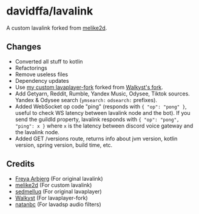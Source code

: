# davidffa/lavalink

A custom lavalink forked from [melike2d](https://github.com/melike2d/lavalink).

## Changes
- Converted all  stuff to kotlin
- Refactorings
- Remove useless files
- Dependency updates
- Use [my custom lavaplayer-fork](https://github.com/davidffa/lavaplayer-fork/tree/custom) forked
  from [Walkyst's fork](https://github.com/walkyst/lavaplayer-fork).
- Add Getyarn, Reddit, Rumble, Yandex Music, Odysee, Tiktok sources. Yandex & Odysee search (`ymsearch:` `odsearch:`
  prefixes).
- Added WebSocket op code "ping" (responds with `{ "op": "pong" }`, useful to check WS latency between lavalink node and
  the bot). If you send the guildId property, lavalink responds with `{ "op": "pong", "ping": x }` where `x` is the
  latency between discord voice gateway and the lavalink node.
- Added GET /versions route, returns info about jvm version, kotlin version, spring version, build time, etc.

## Credits

- [Freya Arbjerg](https://github.com/freyacodes) (For original lavalink)
- [melike2d](https://github.com/melike2d) (For custom lavalink)
- [sedmelluq](https://github.com/sedmelluq) (For original lavaplayer)
- [Walkyst](https://github.com/walkyst) (For lavaplayer-fork)
- [natanbc](https://github.com/natanbc) (For lavadsp audio filters)
